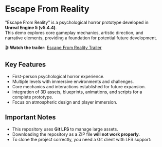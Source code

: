 # Escape From Reality

"Escape From Reality" is a psychological horror prototype developed in **Unreal Engine 5 (v5.4.4)**.  
This demo explores core gameplay mechanics, artistic direction, and narrative elements, providing a foundation for potential future development.

🎬 **Watch the trailer:** [Escape From Reality Trailer](https://www.youtube.com/watch?v=KXVc1RC7Z84&feature=youtu.be)

## Key Features

- First-person psychological horror experience.  
- Multiple levels with immersive environments and challenges.  
- Core mechanics and interactions established for future expansion.  
- Integration of 3D assets, blueprints, animations, and scripts for a complete prototype.  
- Focus on atmospheric design and player immersion.

## Important Notes

- This repository uses **Git LFS** to manage large assets.  
- Downloading the repository as a ZIP file **will not work properly**.  
- To clone the project correctly, you need a Git client with LFS support:
